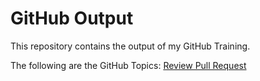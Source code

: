 # GitHub Output
This repository contains the output of my GitHub Training.

The following are the GitHub Topics:
[Review Pull Request](https://github.com/ajmasong/Training-in-the-GitHub/blob/main/skills-review-pull-requests/performed-task.md)

